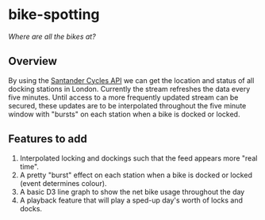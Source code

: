 # bike-spotting
_Where are all the bikes at?_

## Overview
By using the [Santander Cycles API](https://tfl.gov.uk/tfl/syndication/feeds/cycle-hire/livecyclehireupdates.xml) we can get the location and status of all docking stations in London. Currently the stream refreshes the data every five minutes. Until access to a more frequently updated stream can be secured, these updates are to be interpolated throughout the five minute window with "bursts" on each station when a bike is docked or locked.

## Features to add
1. Interpolated locking and dockings such that the feed appears more "real time".
2. A pretty "burst" effect on each station when a bike is docked or locked (event determines colour).
3. A basic D3 line graph to show the net bike usage throughout the day
4. A playback feature that will play a sped-up day's worth of locks and docks.